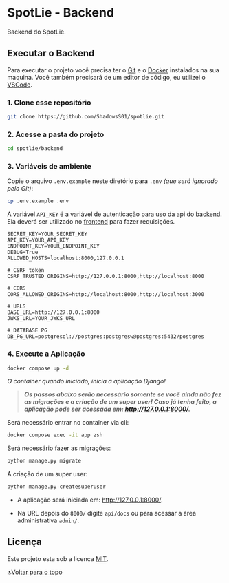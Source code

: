 # SpotLie - Backend

Backend do SpotLie.

## Executar o Backend

Para executar o projeto você precisa ter o [Git](https://git-scm.com) e o [Docker](https://www.docker.com/) instalados na sua maquina. Você também precisará de um editor de código, eu utilizei o [VSCode](https://code.visualstudio.com).

### 1. Clone esse repositório

```bash
git clone https://github.com/ShadowsS01/spotlie.git
```

### 2. Acesse a pasta do projeto

```bash
cd spotlie/backend
```

### 3. Variáveis de ambiente

Copie o arquivo `.env.example` neste diretório para `.env` *(que será ignorado pelo Git)*:

```bash
cp .env.example .env
```

A variável `API_KEY` é a variável de autenticação para uso da api do backend. Ela deverá ser utilizado no [frontend](../frontend/) para fazer requisições.

```env
SECRET_KEY=YOUR_SECRET_KEY
API_KEY=YOUR_API_KEY
ENDPOINT_KEY=YOUR_ENDPOINT_KEY
DEBUG=True
ALLOWED_HOSTS=localhost:8000,127.0.0.1

# CSRF token
CSRF_TRUSTED_ORIGINS=http://127.0.0.1:8000,http://localhost:8000

# CORS
CORS_ALLOWED_ORIGINS=http://localhost:8000,http://localhost:3000

# URLS
BASE_URL=http://127.0.0.1:8000
JWKS_URL=YOUR_JWKS_URL

# DATABASE PG
DB_PG_URL=postgresql://postgres:postgresw@postgres:5432/postgres
```

### 4. Execute a Aplicação

```bash
docker compose up -d
```

*O container quando iniciado, inicia a aplicação Django!*

> ***Os passos abaixo serão necessário somente se você ainda não fez as migrações e a criação de um super user! Caso já tenha feito, a aplicação pode ser acessada em: <http://127.0.0.1:8000/>.***

Será necessário entrar no container via cli:

```bash
docker compose exec -it app zsh
```

Será necessário fazer as migrações:

```bash
python manage.py migrate
```

A criação de um super user:

```bash
python manage.py createsuperuser
```

- A aplicação será iniciada em: <http://127.0.0.1:8000/>.

- Na URL depois do `8000/` dígite `api/docs` ou para acessar a área administrativa `admin/`.

## Licença

Este projeto esta sob a licença [MIT](../LICENSE).

🔝[Voltar para o topo](#spotlie---backend)

